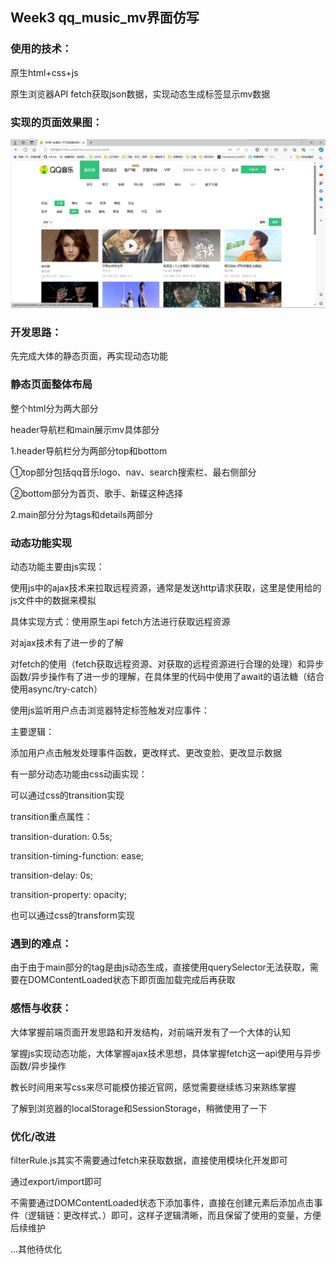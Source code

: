 ## Week3 qq_music_mv界面仿写

### 使用的技术：

原生html+css+js

原生浏览器API fetch获取json数据，实现动态生成标签显示mv数据



### 实现的页面效果图：

![img](README_IMG/result.png)



### 开发思路：

先完成大体的静态页面，再实现动态功能



### 静态页面整体布局

整个html分为两大部分

header导航栏和main展示mv具体部分

1.header导航栏分为两部分top和bottom

①top部分包括qq音乐logo、nav、search搜索栏、最右侧部分

②bottom部分为首页、歌手、新碟这种选择

2.main部分分为tags和details两部分



### 动态功能实现

动态功能主要由js实现：

使用js中的ajax技术来拉取远程资源，通常是发送http请求获取，这里是使用给的js文件中的数据来模拟

具体实现方式：使用原生api fetch方法进行获取远程资源

对ajax技术有了进一步的了解

对fetch的使用（fetch获取远程资源、对获取的远程资源进行合理的处理）和异步函数/异步操作有了进一步的理解，在具体里的代码中使用了await的语法糖（结合使用async/try-catch）



使用js监听用户点击浏览器特定标签触发对应事件：

主要逻辑：

添加用户点击触发处理事件函数，更改样式、更改变脸、更改显示数据



有一部分动态功能由css动画实现：

可以通过css的transition实现

transition重点属性：

transition-duration: 0.5s;

transition-timing-function: ease;

transition-delay: 0s;

 transition-property: opacity;



也可以通过css的transform实现



### 遇到的难点：

由于由于main部分的tag是由js动态生成，直接使用querySelector无法获取，需要在DOMContentLoaded状态下即页面加载完成后再获取



### 感悟与收获：

大体掌握前端页面开发思路和开发结构，对前端开发有了一个大体的认知

掌握js实现动态功能，大体掌握ajax技术思想，具体掌握fetch这一api使用与异步函数/异步操作

教长时间用来写css来尽可能模仿接近官网，感觉需要继续练习来熟练掌握

了解到浏览器的localStorage和SessionStorage，稍微使用了一下





### 优化/改进

filterRule.js其实不需要通过fetch来获取数据，直接使用模块化开发即可

通过export/import即可



不需要通过DOMContentLoaded状态下添加事件，直接在创建元素后添加点击事件（逻辑链：更改样式、）即可，这样子逻辑清晰，而且保留了使用的变量，方便后续维护



...其他待优化

